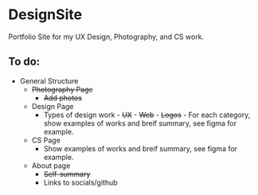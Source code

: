 # DesignSite
Portfolio Site for my UX Design, Photography, and CS work.
## To do:
- General Structure
  - ~~Photography Page~~
    - ~~Add photos~~
  - Design Page
    - Types of design work
            - ~~UX~~
            - ~~Web~~
            - ~~Logos~~
            - For each category, show examples of works and breif summary, see figma for example.
  - CS Page
    - Show examples of works and breif summary, see figma for example.
  - About page
    - ~~Self-summary~~
    - Links to socials/github
    
